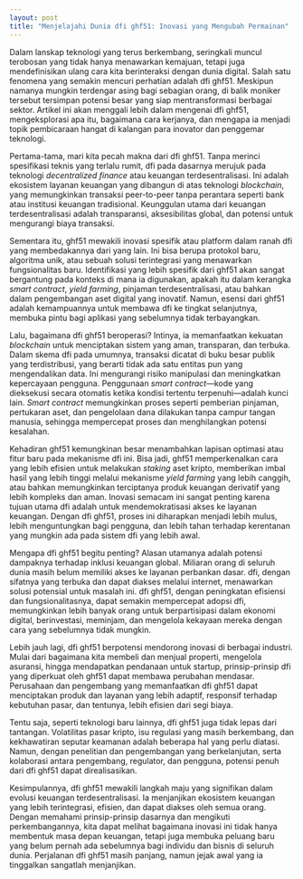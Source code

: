 ```yaml
---
layout: post
title: "Menjelajahi Dunia dfi ghf51: Inovasi yang Mengubah Permainan"
---
```


Dalam lanskap teknologi yang terus berkembang, seringkali muncul terobosan yang tidak hanya menawarkan kemajuan, tetapi juga mendefinisikan ulang cara kita berinteraksi dengan dunia digital. Salah satu fenomena yang semakin mencuri perhatian adalah dfi ghf51. Meskipun namanya mungkin terdengar asing bagi sebagian orang, di balik moniker tersebut tersimpan potensi besar yang siap mentransformasi berbagai sektor. Artikel ini akan menggali lebih dalam mengenai dfi ghf51, mengeksplorasi apa itu, bagaimana cara kerjanya, dan mengapa ia menjadi topik pembicaraan hangat di kalangan para inovator dan penggemar teknologi.

Pertama-tama, mari kita pecah makna dari dfi ghf51. Tanpa merinci spesifikasi teknis yang terlalu rumit, dfi pada dasarnya merujuk pada teknologi *decentralized finance* atau keuangan terdesentralisasi. Ini adalah ekosistem layanan keuangan yang dibangun di atas teknologi *blockchain*, yang memungkinkan transaksi peer-to-peer tanpa perantara seperti bank atau institusi keuangan tradisional. Keunggulan utama dari keuangan terdesentralisasi adalah transparansi, aksesibilitas global, dan potensi untuk mengurangi biaya transaksi.

Sementara itu, ghf51 mewakili inovasi spesifik atau platform dalam ranah dfi yang membedakannya dari yang lain. Ini bisa berupa protokol baru, algoritma unik, atau sebuah solusi terintegrasi yang menawarkan fungsionalitas baru. Identifikasi yang lebih spesifik dari ghf51 akan sangat bergantung pada konteks di mana ia digunakan, apakah itu dalam kerangka *smart contract*, *yield farming*, pinjaman terdesentralisasi, atau bahkan dalam pengembangan aset digital yang inovatif. Namun, esensi dari ghf51 adalah kemampuannya untuk membawa dfi ke tingkat selanjutnya, membuka pintu bagi aplikasi yang sebelumnya tidak terbayangkan.

Lalu, bagaimana dfi ghf51 beroperasi? Intinya, ia memanfaatkan kekuatan *blockchain* untuk menciptakan sistem yang aman, transparan, dan terbuka. Dalam skema dfi pada umumnya, transaksi dicatat di buku besar publik yang terdistribusi, yang berarti tidak ada satu entitas pun yang mengendalikan data. Ini mengurangi risiko manipulasi dan meningkatkan kepercayaan pengguna. Penggunaan *smart contract*—kode yang dieksekusi secara otomatis ketika kondisi tertentu terpenuhi—adalah kunci lain. *Smart contract* memungkinkan proses seperti pemberian pinjaman, pertukaran aset, dan pengelolaan dana dilakukan tanpa campur tangan manusia, sehingga mempercepat proses dan menghilangkan potensi kesalahan.

Kehadiran ghf51 kemungkinan besar menambahkan lapisan optimasi atau fitur baru pada mekanisme dfi ini. Bisa jadi, ghf51 memperkenalkan cara yang lebih efisien untuk melakukan *staking* aset kripto, memberikan imbal hasil yang lebih tinggi melalui mekanisme *yield farming* yang lebih canggih, atau bahkan memungkinkan terciptanya produk keuangan derivatif yang lebih kompleks dan aman. Inovasi semacam ini sangat penting karena tujuan utama dfi adalah untuk mendemokratisasi akses ke layanan keuangan. Dengan dfi ghf51, proses ini diharapkan menjadi lebih mulus, lebih menguntungkan bagi pengguna, dan lebih tahan terhadap kerentanan yang mungkin ada pada sistem dfi yang lebih awal.

Mengapa dfi ghf51 begitu penting? Alasan utamanya adalah potensi dampaknya terhadap inklusi keuangan global. Miliaran orang di seluruh dunia masih belum memiliki akses ke layanan perbankan dasar. dfi, dengan sifatnya yang terbuka dan dapat diakses melalui internet, menawarkan solusi potensial untuk masalah ini. dfi ghf51, dengan peningkatan efisiensi dan fungsionalitasnya, dapat semakin mempercepat adopsi dfi, memungkinkan lebih banyak orang untuk berpartisipasi dalam ekonomi digital, berinvestasi, meminjam, dan mengelola kekayaan mereka dengan cara yang sebelumnya tidak mungkin.

Lebih jauh lagi, dfi ghf51 berpotensi mendorong inovasi di berbagai industri. Mulai dari bagaimana kita membeli dan menjual properti, mengelola asuransi, hingga mendapatkan pendanaan untuk startup, prinsip-prinsip dfi yang diperkuat oleh ghf51 dapat membawa perubahan mendasar. Perusahaan dan pengembang yang memanfaatkan dfi ghf51 dapat menciptakan produk dan layanan yang lebih adaptif, responsif terhadap kebutuhan pasar, dan tentunya, lebih efisien dari segi biaya.

Tentu saja, seperti teknologi baru lainnya, dfi ghf51 juga tidak lepas dari tantangan. Volatilitas pasar kripto, isu regulasi yang masih berkembang, dan kekhawatiran seputar keamanan adalah beberapa hal yang perlu diatasi. Namun, dengan penelitian dan pengembangan yang berkelanjutan, serta kolaborasi antara pengembang, regulator, dan pengguna, potensi penuh dari dfi ghf51 dapat direalisasikan.

Kesimpulannya, dfi ghf51 mewakili langkah maju yang signifikan dalam evolusi keuangan terdesentralisasi. Ia menjanjikan ekosistem keuangan yang lebih terintegrasi, efisien, dan dapat diakses oleh semua orang. Dengan memahami prinsip-prinsip dasarnya dan mengikuti perkembangannya, kita dapat melihat bagaimana inovasi ini tidak hanya membentuk masa depan keuangan, tetapi juga membuka peluang baru yang belum pernah ada sebelumnya bagi individu dan bisnis di seluruh dunia. Perjalanan dfi ghf51 masih panjang, namun jejak awal yang ia tinggalkan sangatlah menjanjikan.
